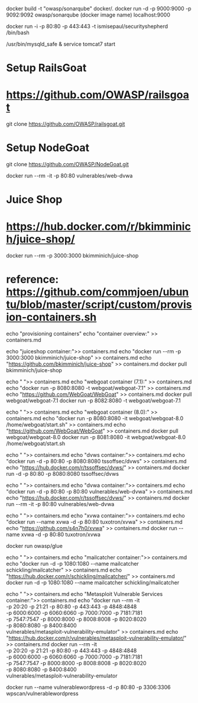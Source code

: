 docker build -t "owasp/sonarqube" docker/.
docker run -d -p 9000:9000 -p 9092:9092 owasp/sonarqube (docker image name)
localhost:9000

docker run -i -p 80:80 -p 443:443 -t ismisepaul/securityshepherd /bin/bash

/usr/bin/mysqld_safe &
service tomcat7 start

# Setup RailsGoat
# https://github.com/OWASP/railsgoat
git clone https://github.com/OWASP/railsgoat.git

# Setup NodeGoat
git clone https://github.com/OWASP/NodeGoat.git




docker run --rm -it -p 80:80 vulnerables/web-dvwa

# Juice Shop
# https://hub.docker.com/r/bkimminich/juice-shop/
docker run --rm -p 3000:3000 bkimminich/juice-shop


# reference: https://github.com/commjoen/ubuntu/blob/master/script/custom/provision-containers.sh

echo "provisioning containers"
echo "container overview:" >> containers.md

echo "juiceshop container:">> containers.md
echo "docker run --rm -p 3000:3000 bkimminich/juice-shop" >> containers.md
echo "https://github.com/bkimminich/juice-shop" >> containers.md
docker pull bkimminich/juice-shop

echo " ">> containers.md
echo "webgoat container (7.1):" >> containers.md
echo "docker run -p 8080:8080 -t webgoat/webgoat-7.1" >> containers.md
echo "https://github.com/WebGoat/WebGoat" >> containers.md
docker pull webgoat/webgoat-7.1
docker run -p 8082:8080 -t webgoat/webgoat-7.1

echo " ">> containers.md
echo "webgoat container (8.0):" >> containers.md
echo "docker run -p 8080:8080 -it webgoat/webgoat-8.0 /home/webgoat/start.sh" >> containers.md
echo "https://github.com/WebGoat/WebGoat" >> containers.md
docker pull webgoat/webgoat-8.0
docker run -p 8081:8080 -it webgoat/webgoat-8.0 /home/webgoat/start.sh

echo " ">> containers.md
echo "dvws container:">> containers.md
echo "docker run -d -p 80:80 -p 8080:8080 tssoffsec/dvws" >> containers.md
echo "https://hub.docker.com/r/tssoffsec/dvws/" >> containers.md
docker run -d -p 80:80 -p 8080:8080 tssoffsec/dvws

echo " ">> containers.md
echo "dvwa container:">> containers.md
echo "docker run -d -p 80:80 -p 80:80 vulnerables/web-dvwa" >> containers.md
echo "https://hub.docker.com/r/tssoffsec/dvws/" >> containers.md
docker run --rm -it -p 80:80 vulnerables/web-dvwa

echo " ">> containers.md
echo "xvwa container:">> containers.md
echo "docker run --name xvwa -d -p 80:80 tuxotron/xvwa" >> containers.md
echo "https://github.com/s4n7h0/xvwa" >> containers.md
docker run --name xvwa -d -p 80:80 tuxotron/xvwa

docker run owasp/glue


echo " ">> containers.md
echo "mailcatcher container:">> containers.md
echo "docker run -d -p 1080:1080 --name mailcatcher schickling/mailcatcher" >> containers.md
echo "https://hub.docker.com/r/schickling/mailcatcher/" >> containers.md
docker run -d -p 1080:1080 --name mailcatcher schickling/mailcatcher


echo " ">> containers.md
echo "Metasploit Vulnerable Services container:">> containers.md
echo "docker run --rm -it \
       -p 20:20 -p 21:21 -p 80:80 -p 443:443 -p 4848:4848 \
       -p 6000:6000 -p 6060:6060 -p 7000:7000 -p 7181:7181 \
       -p 7547:7547 -p 8000:8000 -p 8008:8008 -p 8020:8020 \
       -p 8080:8080 -p 8400:8400 \
       vulnerables/metasploit-vulnerability-emulator" >> containers.md
echo "https://hub.docker.com/r/vulnerables/metasploit-vulnerability-emulator/" >> containers.md
docker run --rm -it \
       -p 20:20 -p 21:21 -p 80:80 -p 443:443 -p 4848:4848 \
       -p 6000:6000 -p 6060:6060 -p 7000:7000 -p 7181:7181 \
       -p 7547:7547 -p 8000:8000 -p 8008:8008 -p 8020:8020 \
       -p 8080:8080 -p 8400:8400 \
       vulnerables/metasploit-vulnerability-emulator


docker run --name vulnerablewordpress -d -p 80:80 -p 3306:3306 wpscan/vulnerablewordpress